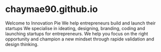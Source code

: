# chaymae90.github.io
Welcome to Innovation Pie
We help entrepreneurs build and launch their startups
We specialise in ideating, designing, branding, coding and launching startups for entrepreneurs. We help you focus on the right opportunity and champion a new mindset through rapide validation and design thinking.
          
